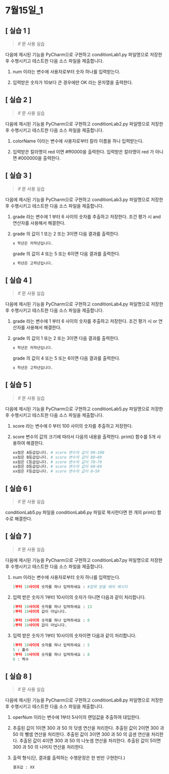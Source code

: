 # 7월15일_1



## [ 실습 1 ]

> if 문 사용 실습

다음에 제시된 기능을 PyCharm으로 구현하고 conditionLab1.py 파일명으로 저장한 후 수행시키고 테스트한 다음 소스 파일을 제출합니다.

1. num 이라는 변수에 사용자로부터 숫자 하나를 입력받는다.

2. 입력받은 숫자가 10보다 큰 경우에만 OK 라는 문자열을 출력한다.



## [ 실습 2 ]

> if 문 사용 실습

다음에 제시된 기능을 PyCharm으로 구현하고 conditionLab2.py 파일명으로 저장한 후 수행시키고 테스트한 다음 소스 파일을 제출합니다.

1. colorName 이라는 변수에 사용자로부터 칼라 이름을 하나 입력받는다.

2. 입력받은 칼라명이 red 이면 #ff0000을 출력한다.
   입력받은 칼라명이 red 가 아니면 #000000을 출력한다.

   

## [ 실습 3 ]

> if 문 사용 실습

다음에 제시된 기능을 PyCharm으로 구현하고 conditionLab3.py 파일명으로 저장한 후 수행시키고 테스트한 다음 소스 파일을 제출합니다.

1. grade 라는 변수에 1 부터 6 사이의 숫자를 추출하고 저장한다.
   조건 평가 시 and 연산자를 사용해서 해결한다.

2. grade 의 값이 1 또는 2 또는 3이면 다음 결과를 출력한다.

   ```python
   x 학년은 저학년입니다.
   ```

   grade 의 값이 4 또는 5 또는 6이면 다음 결과를 출력한다.

   ```python
   x 학년은 고학년입니다.
   ```

   

## [ 실습 4 ]

> if 문 사용 실습

다음에 제시된 기능을 PyCharm으로 구현하고 conditionLab4.py 파일명으로 저장한 후 수행시키고 테스트한 다음 소스 파일을 제출합니다.

1. grade 라는 변수에 1 부터 6 사이의 숫자를 추출하고 저장한다.
   조건 평가 시 or 연산자를 사용해서 해결한다.

2. grade 의 값이 1 또는 2 또는 3이면 다음 결과를 출력한다.

   ```python
   x 학년은 저학년입니다.
   ```

   grade 의 값이 4 또는 5 또는 6이면 다음 결과를 출력한다.

   ```python
   x 학년은 고학년입니다.
   ```



## [ 실습 5 ]

> if 문 사용 실습

다음에 제시된 기능을 PyCharm으로 구현하고 conditionLab5.py 파일명으로 저장한 후 수행시키고 테스트한 다음 소스 파일을 제출합니다.

1. score 라는 변수에 0 부터 100 사이의 숫자를 추출하고 저장한다.

2. score 변수의 값의 크기에 따라서 다음의 내용을 출력한다.
   print() 함수를 5개 사용하여 해결한다.

   ```python
   xx점은 A등급입니다. # score 변수의 값이 90~100
   xx점은 B등급입니다. # score 변수의 값이 80~89
   xx점은 C등급입니다. # score 변수의 값이 70~79
   xx점은 D등급입니다. # score 변수의 값이 60~69
   xx점은 F등급입니다. # score 변수의 값이 0~59
   ```

   

## [ 실습 6 ]

> if 문 사용 실습

conditionLab5.py 파일을 conditionLab6.py 파일로 복사한다면 한 개의 print() 함수로 해결한다.



## [ 실습 7 ]

> if 문 사용 실습

다음에 제시된 기능을 PyCharm으로 구현하고 conditionLab7.py 파일명으로 저장한 후 수행시키고 테스트한 다음 소스 파일을 제출합니다.

1. num 이라는 변수에 사용자로부터 숫자 하나를 입력받는다.

   ```python
   1부터 10사이의 숫자를 하나 입력하세요 : #입력 받을 때의 메시지
   ```

2. 입력 받은 숫자가 1부터 10사이의 숫자가 아니면 다음과 같이 처리합니다.

   ```python
   1부터 10사이의 숫자를 하나 입력하세요 : 13
   1부터 10사이의 값이 아닙니다.
   
   1부터 10사이의 숫자를 하나 입력하세요 : 0
   1부터 10사이의 값이 아닙니다.
   ```

3. 입력 받은 숫자가 1부터 10사이의 숫자이면 다음과 같이 처리합니다.

   ```python
   1부터 10사이의 숫자를 하나 입력하세요 : 5
   5 : 홀수
   1부터 10사이의 숫자를 하나 입력하세요 : 8
   8 : 짝수
   ```



## [ 실습 8 ]

> if 문 사용 실습

다음에 제시된 기능을 PyCharm으로 구현하고 conditionLab8.py 파일명으로 저장한 후 수행시키고 테스트한 다음 소스 파일을 제출합니다.

1. operNum 이라는 변수에 1부터 5사이의 랜덤값을 추출하여 대입한다.

2. 추출된 값이 1이면 300 과 50 의 덧셈 연산을 처리한다.
   추출된 값이 2이면 300 과 50 의 뺄셈 연산을 처리한다.
   추출된 값이 3이면 300 과 50 의 곱센 연산을 처리한다.
   추출된 값이 4이면 300 과 50 의 나눗셈 연산을 처리한다.
   추출된 값이 5이면 300 과 50 의 나머지 연산을 처리한다.

3. 출력 형식(단, 결과를 출력하는 수행문장은 한 번만 구현한다.)

   ```python
   결과값 : XX
   ```

   